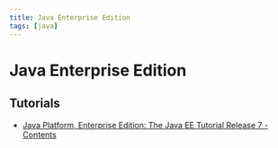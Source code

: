 ```yaml
---
title: Java Enterprise Edition
tags: [java]
---
```


# Java Enterprise Edition

## Tutorials

* [Java Platform, Enterprise Edition: The Java EE Tutorial Release 7 - Contents](http://docs.oracle.com/javaee/7/tutorial/)

